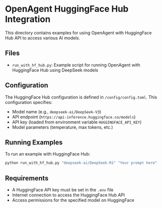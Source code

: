 # OpenAgent HuggingFace Hub Integration

This directory contains examples for using OpenAgent with HuggingFace Hub API to access various AI models.

## Files

- `run_with_hf_hub.py`: Example script for running OpenAgent with HuggingFace Hub using DeepSeek models

## Configuration

The HuggingFace Hub configuration is defined in `/config/config.toml`. This configuration specifies:

- Model name (e.g., `deepseek-ai/DeepSeek-V3`)
- API endpoint (`https://api-inference.huggingface.co/models`)
- API key (loaded from environment variable `HUGGINGFACE_API_KEY`)
- Model parameters (temperature, max tokens, etc.)

## Running Examples

To run an example with HuggingFace Hub:

```bash
python run_with_hf_hub.py "deepseek-ai/DeepSeek-R1" "Your prompt here"
```

## Requirements

- A HuggingFace API key must be set in the `.env` file
- Internet connection to access the HuggingFace Hub API
- Access permissions for the specified model on HuggingFace
